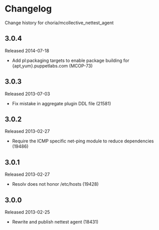 # Changelog

Change history for choria/mcollective_nettest_agent

## 3.0.4

Released 2014-07-18

* Add pl:packaging targets to enable package building for
  {apt,yum}.puppetlabs.com (MCOP-73)


## 3.0.3

Released 2013-07-03

* Fix mistake in aggregate plugin DDL file (21581)


## 3.0.2

Released 2013-02-27

* Require the ICMP specific net-ping module to reduce dependencies (19486)


## 3.0.1

Released 2013-02-27

* Resolv does not honor /etc/hosts (19428)


## 3.0.0

Released 2013-02-25

* Rewrite and publish nettest agent (18431)
